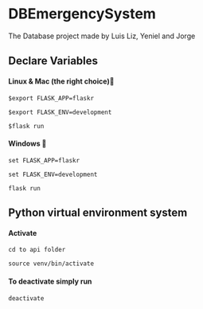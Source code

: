 # DBEmergencySystem
The Database project made by Luis Liz, Yeniel and Jorge

## Declare Variables
#### Linux & Mac (the right choice)💖
`$export FLASK_APP=flaskr`

`$export FLASK_ENV=development`

`$flask run`

#### Windows 🤢
`set FLASK_APP=flaskr`

`set FLASK_ENV=development`

`flask run`

## Python virtual environment system 
#### Activate
```cd to api folder``` 

```source venv/bin/activate```

#### To deactivate simply run 

```deactivate```
